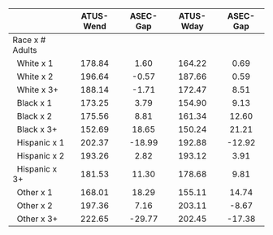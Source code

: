 
|                      |    ATUS-Wend |     ASEC-Gap |    ATUS-Wday |     ASEC-Gap |
| -------------------- | :----------: | :----------: | :----------: | :----------: |
| Race x # Adults      |              |              |              |              |
| &nbsp;&nbsp;White x 1 |       178.84 |         1.60 |       164.22 |         0.69 |
| &nbsp;&nbsp;White x 2 |       196.64 |        -0.57 |       187.66 |         0.59 |
| &nbsp;&nbsp;White x 3+ |       188.14 |        -1.71 |       172.47 |         8.51 |
| &nbsp;&nbsp;Black x 1 |       173.25 |         3.79 |       154.90 |         9.13 |
| &nbsp;&nbsp;Black x 2 |       175.56 |         8.81 |       161.34 |        12.60 |
| &nbsp;&nbsp;Black x 3+ |       152.69 |        18.65 |       150.24 |        21.21 |
| &nbsp;&nbsp;Hispanic x 1 |       202.37 |       -18.99 |       192.88 |       -12.92 |
| &nbsp;&nbsp;Hispanic x 2 |       193.26 |         2.82 |       193.12 |         3.91 |
| &nbsp;&nbsp;Hispanic x 3+ |       181.53 |        11.30 |       178.68 |         9.81 |
| &nbsp;&nbsp;Other x 1 |       168.01 |        18.29 |       155.11 |        14.74 |
| &nbsp;&nbsp;Other x 2 |       197.36 |         7.16 |       203.11 |        -8.67 |
| &nbsp;&nbsp;Other x 3+ |       222.65 |       -29.77 |       202.45 |       -17.38 |

